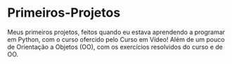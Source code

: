 # Primeiros-Projetos
 Meus primeiros projetos, feitos quando eu estava aprendendo a programar em Python, com
 o curso ofercido pelo Curso em Vídeo! Além de um pouco de Orientação a Objetos (OO), com os exercícios
 resolvidos do curso e de OO.
